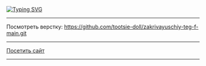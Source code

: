 
[![Typing SVG](https://readme-typing-svg.demolab.com/?lines=Проект+"Закрывающий+тег";Верстала+Юлия+Гулла)](https://git.io/typing-svg)
<hr>

Посмотреть верстку: https://github.com/tootsie-doll/zakrivayuschiy-teg-f-main.git
<hr>


[Посетить сайт](https://tootsie-doll.github.io/zakrivayuschiy-teg-f-main/)
<hr>

